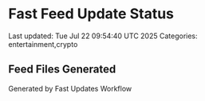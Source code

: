 # Fast Feed Update Status
Last updated: Tue Jul 22 09:54:40 UTC 2025
Categories: entertainment,crypto

## Feed Files Generated

Generated by Fast Updates Workflow
